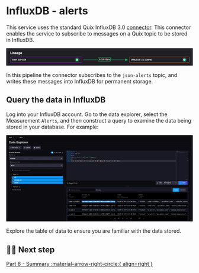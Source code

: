 # InfluxDB - alerts

This service uses the standard Quix InfluxDB 3.0 [connector](../../connectors/index.md). This connector enables the service to subscribe to messages on a Quix topic to be stored in InfluxDB.

![InfluxDB raw data pipeline segment](./images/influxdb-alerts-pipeline-segment.png)

In this pipeline the connector subscribes to the `json-alerts` topic, and writes these messages into InfluxDB for permanent storage.


## Query the data in InfluxDB

Log into your InfluxDB account. Go to the data explorer, select the Measurement `Alerts`, and then construct a query to examine the data being stored in your database. For example:

![InfluxDB - Data](./images/influxdb_alerts.png)

Explore the table of data to ensure you are familiar with the data stored.

## 🏃‍♀️ Next step

<!-- [Part 8 - Printers dashboard :material-arrow-right-circle:{ align=right }](./printers-dashboard.md) -->
[Part 8 - Summary :material-arrow-right-circle:{ align=right }](./summary.md)
